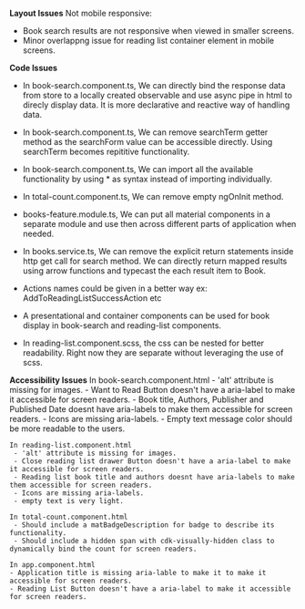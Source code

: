 **Layout Issues**
Not mobile responsive:
   - Book search results are not responsive when viewed in smaller screens.
   - Minor overlappng issue for reading list container element in mobile screens.


**Code Issues**
   - In book-search.component.ts, We can directly bind the response data from store to a locally created   observable and use async pipe in html to direcly display data. It is more declarative and reactive way of handling data.

   - In book-search.component.ts, We can remove searchTerm getter method as the searchForm value can be accessible directly. Using searchTerm becomes repititive functionality.

   - In book-search.component.ts, We can import all the available functionality by using * as syntax instead of importing individually.

   - In total-count.component.ts, We can remove empty ngOnInit method.

   - books-feature.module.ts, We can put all material components in a separate module and use then across different parts of application when needed.

  - In books.service.ts, We can remove the explicit return statements inside http get call for search method. We can directly return mapped results using arrow functions and typecast the each result item to Book.

  - Actions names could be given in a better way ex: AddToReadingListSuccessAction etc

  - A presentational and container components can be used for book display in book-search and reading-list components.

  - In reading-list.component.scss, the css can be nested for better readability. Right now they are separate without leveraging the use of scss.

  **Accessibility Issues**
    In book-search.component.html
     - 'alt' attribute is missing for images.
     - Want to Read Button doesn't have a aria-label to make it accessible for screen readers.
     - Book title, Authors, Publisher and Published Date doesnt have aria-labels to make them accessible for screen readers.
     - Icons are missing aria-labels.
     - Empty text message color should be more readable to the users. 

    In reading-list.component.html
     - 'alt' attribute is missing for images.
     - Close reading list drawer Button doesn't have a aria-label to make it accessible for screen readers.
     - Reading list book title and authors doesnt have aria-labels to make them accessible for screen readers.
     - Icons are missing aria-labels.
     - empty text is very light. 

    In total-count.component.html
     - Should include a matBadgeDescription for badge to describe its functionality.
     - Should include a hidden span with cdk-visually-hidden class to dynamically bind the count for screen readers.
   
    In app.component.html
    - Application title is missing aria-lable to make it to make it accessible for screen readers.
    - Reading List Button doesn't have a aria-label to make it accessible for screen readers.